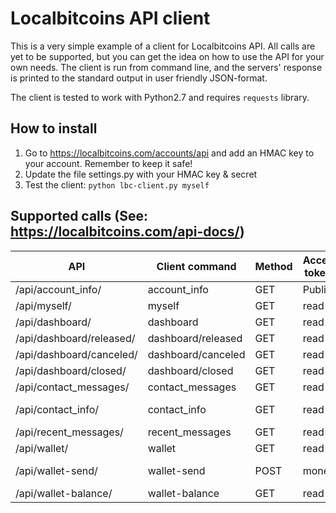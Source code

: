 # Localbitcoins API client

This is a very simple example of a client for Localbitcoins API. All calls are yet to be supported, but you can get the idea on how to use the API for your own needs. The client is run from command line, and the servers' response is printed to the standard output in user friendly JSON-format.

The client is tested to work with Python2.7 and requires ```requests``` library.

## How to install
1. Go to https://localbitcoins.com/accounts/api and add an HMAC key to your account. Remember to keep it safe!
2. Update the file settings.py with your HMAC key & secret
3. Test the client: ```python lbc-client.py myself```

## Supported calls (See: https://localbitcoins.com/api-docs/)

| API                      | Client command     | Method | Access tokens | Required arguments | Optional arguments |
|--------------------------|--------------------|--------|---------------|--------------------|--------------------|
| /api/account_info/       | account_info       | GET    | Public        | username           |                    |
| /api/myself/             | myself             | GET    | read          |                    |                    |
| /api/dashboard/          | dashboard          | GET    | read          |                    |                    |
| /api/dashboard/released/ | dashboard/released | GET    | read          |                    |                    |
| /api/dashboard/canceled/ | dashboard/canceled | GET    | read          |                    |                    |
| /api/dashboard/closed/   | dashboard/closed   | GET    | read          |                    |                    |
| /api/contact_messages/   | contact_messages   | GET    | read          | contact_id         |                    |
| /api/contact_info/       | contact_info       | GET    | read          | contact_ids as csv |                    |
| /api/recent_messages/    | recent_messages    | GET    | read          |                    | before             |
| /api/wallet/             | wallet             | GET    | read          |                    |                    |
| /api/wallet-send/        | wallet-send        | POST   | money         | address, amount    |                    |
| /api/wallet-balance/     | wallet-balance     | GET    | read          |                    |                    |